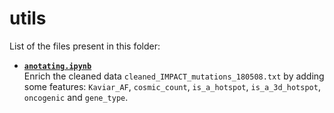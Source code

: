 # utils

List of the files present in this folder:

* **[`anotating.ipynb`](https://github.com/ElsaB/impact-annotator/blob/master/src/utils/anotating.ipynb)**   
Enrich the cleaned data `cleaned_IMPACT_mutations_180508.txt` by adding some features: `Kaviar_AF`, `cosmic_count`, `is_a_hotspot`, `is_a_3d_hotspot`, `oncogenic` and `gene_type`.